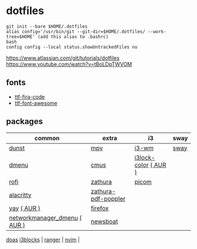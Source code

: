 # dotfiles

```
git init --bare $HOME/.dotfiles
alias config='/usr/bin/git --git-dir=$HOME/.dotfiles/ --work-tree=$HOME' (add this alias to .bashrc)
bash
config config --local status.showUntrackedFiles no
```
https://www.atlassian.com/git/tutorials/dotfiles  
https://www.youtube.com/watch?v=tBoLDpTWVOM

## fonts

* [ttf-fira-code](https://archlinux.org/packages/community/any/ttf-fira-code/)
* [ttf-font-awesome](https://archlinux.org/packages/community/any/ttf-font-awesome/)

## packages

common    | extra     | i3       | sway     | 
--------- | --------- | -------- | -------- |
[dunst](https://wiki.archlinux.org/index.php/Dunst) | [mpv](https://wiki.archlinux.org/index.php/Mpv) | [i3-wm](https://archlinux.org/packages/community/x86_64/i3-wm/) | [sway](https://archlinux.org/packages/community/x86_64/sway/)
[dmenu](https://wiki.archlinux.org/index.php/Dmenu) | [cmus](https://wiki.archlinux.org/index.php/Cmus) | [i3lock-color](https://github.com/Raymo111/i3lock-color) [( AUR )](https://aur.archlinux.org/packages/i3lock-color/)
[rofi](https://wiki.archlinux.org/index.php/Rofi)  | [zathura](https://wiki.archlinux.org/index.php/Zathura) | [picom](https://wiki.archlinux.org/index.php/Picom)
[alacritty](https://wiki.archlinux.org/index.php/Alacritty) | [zathura-pdf-poppler](https://archlinux.org/packages/?name=zathura-pdf-poppler) |
[yay](https://github.com/Jguer/yay) [( AUR )](https://aur.archlinux.org/packages/yay-bin/) | [firefox](https://wiki.archlinux.org/index.php/Firefox) |
[networkmanager_dmenu](https://github.com/firecat53/networkmanager-dmenu) [( AUR )](https://aur.archlinux.org/packages/networkmanager-dmenu-git/) | [newsboat](https://newsboat.org/) |
[doas](https://archlinux.org/packages/community/x86_64/opendoas/)
[i3blocks](https://archlinux.org/packages/community/x86_64/i3blocks/) |
[ranger](https://wiki.archlinux.org/index.php/Ranger) |
[nvim](https://wiki.archlinux.org/index.php/Neovim) |
